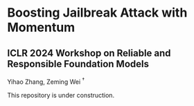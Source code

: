 # Boosting Jailbreak Attack with Momentum

## ICLR 2024 Workshop on Reliable and Responsible Foundation Models

Yihao Zhang, Zeming Wei ${}^\dagger$

This repository is under construction.
